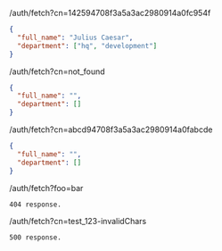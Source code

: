 /auth/fetch?cn=142594708f3a5a3ac2980914a0fc954f

```json
{
  "full_name": "Julius Caesar",
  "department": ["hq", "development"]
}
```

/auth/fetch?cn=not_found

```json
{
  "full_name": "",
  "department": []
}
```

/auth/fetch?cn=abcd94708f3a5a3ac2980914a0fabcde

```json
{
  "full_name": "",
  "department": []
}
```

/auth/fetch?foo=bar

```
404 response.
```

/auth/fetch?cn=test_123-invalidChars

```
500 response.
```
